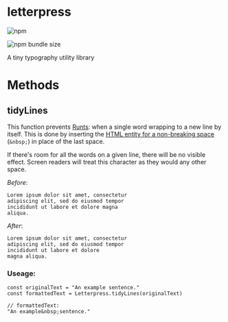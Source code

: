 # letterpress
![npm](https://img.shields.io/npm/v/@beckkramer/letterpress)

![npm bundle size](https://img.shields.io/bundlephobia/min/@beckkramer/letterpress)

A tiny typography utility library



# Methods

## tidyLines

This function prevents [Runts](https://www.herronprinting.com/resources/the-ideas-collection/all-alone-and-misunderstood-widows-orphans-runts-and-rivers/): when a single word wrapping to a new line by itself. This is done by inserting the [HTML entity for a non-breaking space](https://www.w3schools.com/html/html_entities.asp) (`&nbsp;`) in place of the last space.

If there's room for all the words on a given line, there will be no visible effect. Screen readers will treat this character as they would any other space.

*Before*:

```
Lorem ipsum dolor sit amet, consectetur
adipiscing elit, sed do eiusmod tempor
incididunt ut labore et dolore magna
aliqua.
```

*After*:

```
Lorem ipsum dolor sit amet, consectetur
adipiscing elit, sed do eiusmod tempor
incididunt ut labore et dolore 
magna aliqua.
```

### Useage:

```
const originalText = "An example sentence."
const formattedText = Letterpress.tidyLines(originalText)

// formattedText:
"An example&nbsp;sentence."
```

